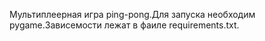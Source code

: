 Мультиплеерная игра ping-pong.Для запуска необходим pygame.Зависемости лежат в фаиле requirements.txt.